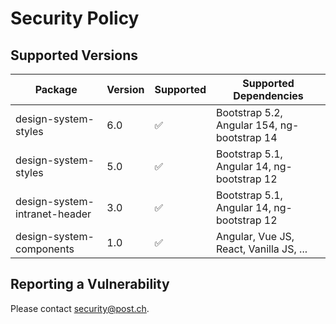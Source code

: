 # Security Policy

## Supported Versions


| Package                       | Version | Supported          | Supported Dependencies                     |
| ----------------------------- | ------- | ------------------ | ------------------------------------------ |
| design-system-styles          | 6.0     | :white_check_mark: | Bootstrap 5.2, Angular 154, ng-bootstrap 14 |
| design-system-styles          | 5.0     | :white_check_mark: | Bootstrap 5.1, Angular 14, ng-bootstrap 12 |
| design-system-intranet-header | 3.0     | :white_check_mark: | Bootstrap 5.1, Angular 14, ng-bootstrap 12 |
| design-system-components      | 1.0     | :white_check_mark: | Angular, Vue JS, React, Vanilla JS, ...    |

## Reporting a Vulnerability

Please contact [security@post.ch](mailto:security@post.ch).
